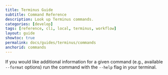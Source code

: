```yaml
---
title: Terminus Guide
subtitle: Command Reference
description: Look up Terminus commands.
categories: [develop]
tags: [reference, cli, local, terminus, workflow]
layout: guide
showtoc: true
permalink: docs/guides/terminus/commands
anchorid: commands
---
```


<Alert title="Note" type="info">

If you would like additional information for a given command (e.g., available `--format` options) run the command with the `--help` flag in your terminal.

</Alert>

<Commands />
